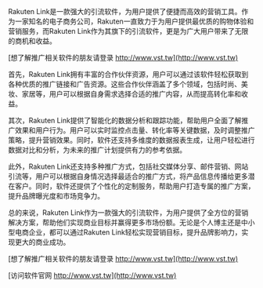 Rakuten Link是一款强大的引流软件，为用户提供了便捷而高效的营销工具。作为一家知名的电子商务公司，Rakuten一直致力于为用户提供最优质的购物体验和营销服务，而Rakuten Link作为其旗下的引流软件，更是为广大用户带来了无限的商机和收益。

[想了解推广相关软件的朋友请登录 http://www.vst.tw](http://www.vst.tw)

首先，Rakuten Link拥有丰富的合作伙伴资源，用户可以通过该软件轻松获取到各种优质的推广链接和广告资源。这些合作伙伴涵盖了多个领域，包括时尚、美妆、家居等，用户可以根据自身需求选择合适的推广内容，从而提高转化率和收益。

其次，Rakuten Link提供了智能化的数据分析和跟踪功能，帮助用户全面了解推广效果和用户行为。用户可以实时监控点击量、转化率等关键数据，及时调整推广策略，提升营销效果。同时，软件还支持多维度的数据报表生成，让用户轻松进行数据对比和分析，为未来的推广计划提供有力的参考依据。

此外，Rakuten Link还支持多种推广方式，包括社交媒体分享、邮件营销、网站引流等，用户可以根据自身情况选择最适合的推广方式，将产品信息传播给更多潜在客户。同时，软件还提供了个性化的定制服务，帮助用户打造专属的推广方案，提升品牌曝光度和市场竞争力。

总的来说，Rakuten Link作为一款强大的引流软件，为用户提供了全方位的营销解决方案，帮助他们实现商业目标并赢得更多市场份额。无论是个人博主还是中小型电商企业，都可以通过Rakuten Link轻松实现营销目标，提升品牌影响力，实现更大的商业成功。

[想了解推广相关软件的朋友请登录 http://www.vst.tw](http://www.vst.tw)


[访问软件官网 http://www.vst.tw](http://www.vst.tw)
